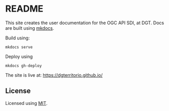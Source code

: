 # README

This site creates the user documentation for the OGC API SDI, at DGT. Docs are built using [mkdocs](https://www.mkdocs.org/).

Build using:

`mkdocs serve `

Deploy using

`mkdocs gh-deploy`

The site is live at: https://dgterritorio.github.io/

## License

Licensed using [MIT](./LICENSE).
